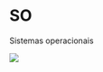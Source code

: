 # SO
Sistemas operacionais 


<img src="https://www.selettus.com.br/wp-content/uploads/2021/09/cloud-20.jpg">
